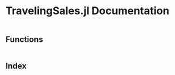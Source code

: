 # TravelingSales.jl Documentation

```@contents
```

## Functions

```@docs

```

## Index

```@index
```


